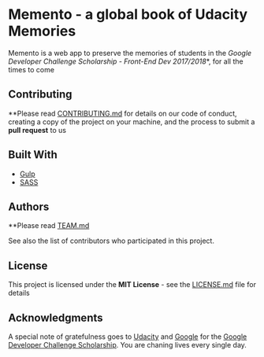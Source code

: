 # Memento - a global book of Udacity Memories

Memento is a web app to preserve the memories of students in the *Google Developer Challenge Scholarship - Front-End Dev 2017/2018**, for all the times to come


## Contributing

**Please read [CONTRIBUTING.md](CONTRIBUTING.md) for details on our code of conduct, creating a copy of the project on your machine, and the process to submit a **pull request** to us


## Built With

* [Gulp](https://gulpjs.com)
* [SASS](http://sass-lang.com/guide)


## Authors

**Please read [TEAM.md](TEAM.md)

See also the list of contributors who participated in this project.

## License

This project is licensed under the **MIT License** - see the [LICENSE.md](LICENSE.md) file for details

## Acknowledgments
A special note of gratefulness goes to [Udacity](https://www.udacity.com/) and [Google](https://developers.google.com/) for the [Google Developer Challenge Scholarship](https://blog.udacity.com/2017/09/announcing-60000-challenge-scholarships-udacity-google.html). You are chaning lives every single day. 
